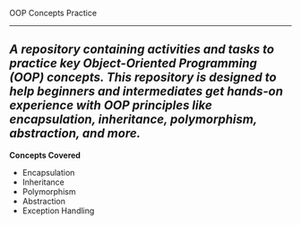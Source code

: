 OOP Concepts Practice

---
*A repository containing activities and tasks to practice key Object-Oriented Programming (OOP) concepts. This repository is designed to help beginners and intermediates get hands-on experience with OOP principles like encapsulation, inheritance, polymorphism, abstraction, and more.*
--

**Concepts Covered**
- Encapsulation
- Inheritance
- Polymorphism
- Abstraction
- Exception Handling


